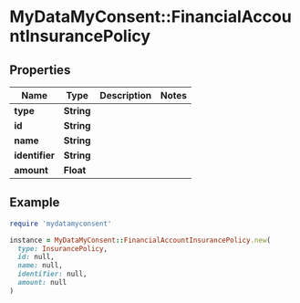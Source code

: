 # MyDataMyConsent::FinancialAccountInsurancePolicy

## Properties

| Name | Type | Description | Notes |
| ---- | ---- | ----------- | ----- |
| **type** | **String** |  |  |
| **id** | **String** |  |  |
| **name** | **String** |  |  |
| **identifier** | **String** |  |  |
| **amount** | **Float** |  |  |

## Example

```ruby
require 'mydatamyconsent'

instance = MyDataMyConsent::FinancialAccountInsurancePolicy.new(
  type: InsurancePolicy,
  id: null,
  name: null,
  identifier: null,
  amount: null
)
```

